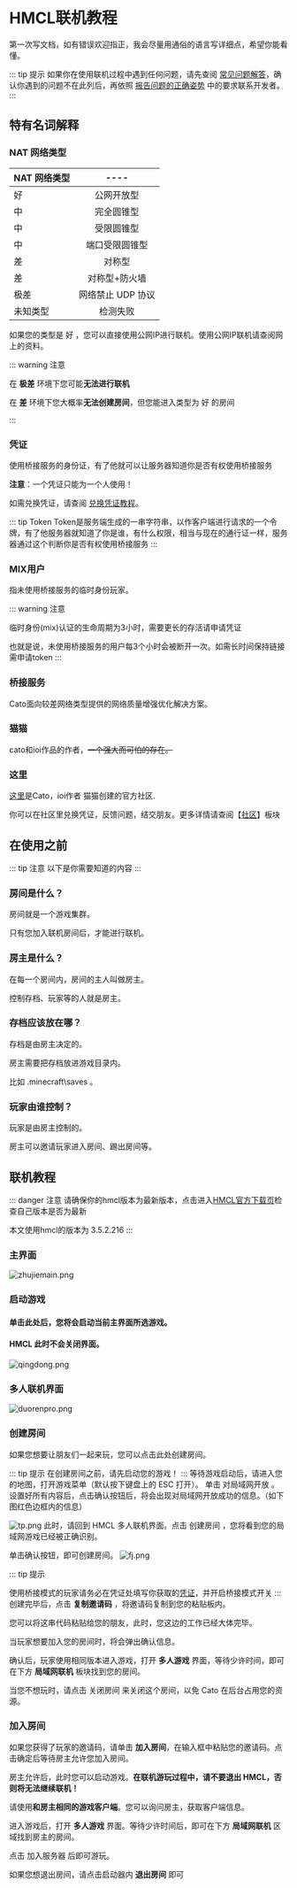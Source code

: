 # HMCL联机教程<Badge text="beta" type="warning"/>

第一次写文档，如有错误欢迎指正，我会尽量用通俗的语言写详细点，希望你能看懂。

::: tip 提示
如果你在使用联机过程中遇到任何问题，请先查阅 [常见问题解答](/faq.md)，确认你遇到的问题不在此列后，再依照 [报告问题的正确姿势](/report.md) 中的要求联系开发者。
:::

## 特有名词解释

### NAT 网络类型 
| NAT 网络类型    | ----  |
| ------------- |:-------------:| 
|好         | 公网开放型 | 
| 中      | 完全圆锥型      |   
| 中 | 受限圆锥型      |   
| 中     | 端口受限圆锥型      |   
| 差 | 对称型      | 
| 差      | 对称型+防火墙     |   
| 极差 | 网络禁止 UDP 协议      | 
| 未知类型      | 检测失败     |   

如果您的类型是 好 ，您可以直接使用公网IP进行联机。使用公网IP联机请查阅网上的资料。

::: warning 注意

在 **极差** 环境下您可能**无法进行联机**

在 **差**    环境下您大概率**无法创建房间**，但您能进入类型为 好 的房间

:::



### 凭证

使用桥接服务的身份证，有了他就可以让服务器知道你是否有权使用桥接服务

**注意**：一个凭证只能为一个人使用！

如需兑换凭证，请查阅 [兑换凭证教程](/noin/pingzhengjiaocen.md)。

::: tip Token
Token是服务端生成的一串字符串，以作客户端进行请求的一个令牌，有了他服务器就知道了你是谁，有什么权限，相当与现在的通行证一样，服务器通过这个判断你是否有权使用桥接服务 
:::

### MIX用户
指未使用桥接服务的临时身份玩家。

::: warning 注意

临时身份(mix)认证的生命周期为3小时，需要更长的存活请申请凭证

也就是说，未使用桥接服务的用户每3个小时会被断开一次。如需长时间保持链接需申请token
:::




### 桥接服务

Cato面向较差网络类型提供的网络质量增强优化解决方案。

### 猫猫
cato和ioi作品的作者，~~一个强大而可怕的存在。~~

### 这里

[这里](https://www.noin.cn)是Cato，ioi作者  猫猫创建的官方社区.
 
你可以在社区里兑换凭证，反馈问题，结交朋友。更多详情请查阅【[社区](/noin/pingzhengjiaocen.md)】板块




## 在使用之前
::: tip 注意
以下是你需要知道的内容
:::

### 房间是什么？
房间就是一个游戏集群。

只有您加入联机房间后，才能进行联机。

### 房主是什么？

在每一个房间内，房间的主人叫做房主。

控制存档、玩家等的人就是房主。

### 存档应该放在哪？

存档是由房主决定的。

房主需要把存档放进游戏目录内。

比如 .minecraft\saves 。

### 玩家由谁控制？

玩家是由房主控制的。

房主可以邀请玩家进入房间、踢出房间等。


## 联机教程
::: danger 注意
请确保你的hmcl版本为最新版本，点击进入[HMCL官方下载页](https://hmcl.huangyuhui.net/download/)检查自己版本是否为最新

本文使用hmcl的版本为 3.5.2.216
:::
### 主界面
![zhujiemain.png](./png/zhujiemain.png)

### 启动游戏
#### 单击此处后，您将会启动当前主界面所选游戏。

#### HMCL 此时不会关闭界面。
![qingdong.png](./png/qidong.png)
 
### 多人联机界面
![duorenpro.png](./png/duorenpro.png)

### 创建房间

如果您想要让朋友们一起来玩，您可以点击此处创建房间。

::: tip 提示
在创建房间之前，请先启动您的游戏！
:::
等待游戏启动后，请进入您的地图，打开游戏菜单（默认按下键盘上的 ESC 打开）。
单击 对局域网开放 。
设置好所有内容后，点击确认按钮后，将会出现对局域网开放成功的信息。（如下图红色边框内的信息）

![tp.png](https://hmcl.huangyuhui.net/assets/img/docs/multiplayer/help/In-game.png)
此时，请回到 HMCL 多人联机界面。点击 创建房间 ，您将看到您的局域网游戏已经被正确识别。

单击确认按钮，即可创建房间。
![fj.png](./png/fj.png)

::: tip 提示

使用桥接模式的玩家请务必在凭证处填写你获取的[凭证](./hmcl.html#凭证)，并开启桥接模式开关
:::
创建完毕后，点击 **复制邀请码** ，将邀请码复制到您的粘贴板内。

您可以将这串代码粘贴给您的朋友，此时，您这边的工作已经大体完毕。

当玩家想要加入您的房间时，将会弹出确认信息。

确认后，玩家使用相同版本进入游戏，打开 **多人游戏** 界面，等待少许时间，即可在下方 **局域网联机** 板块找到您的房间。

当您不想玩时，请点击 关闭房间 来关闭这个房间，以免 Cato 在后台占用您的资源。

### 加入房间
如果您获得了玩家的邀请码，请单击 **加入房间**，在输入框中粘贴您的邀请码。点击确定后等待房主允许您加入房间。

房主允许后，此时您可以启动游戏。**在联机游玩过程中，请不要退出 HMCL，否则将无法继续联机！**

请使用**和房主相同的游戏客户端**。您可以询问房主，获取客户端信息。

进入游戏后，打开 **多人游戏** 界面。等待少许时间后，即可在下方 **局域网联机** 区域找到房主的房间。

点击 加入服务器 后即可游玩。

如果您想退出房间，请点击启动器内 **退出房间** 即可
